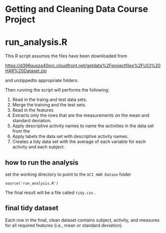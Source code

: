 Getting and Cleaning Data Course Project
========================================

# run_analysis.R

This R script assumes the files have been downloaded from 

  https://d396qusza40orc.cloudfront.net/getdata%2Fprojectfiles%2FUCI%20HAR%20Dataset.zip

and unzippedto appropriate folders.

Then  running the script will performs the following:

1. Read in the traing and test data sets.
2. Merge the training and the test sets.
3. Read in the features
2. Extracts only the rows that are the measurements on the mean and standard deviation. 
3. Apply descriptive activity names to name the activities in the data set from the 
4. Apply labels the data set with descriptive activity names. 
5. Creates a tidy data set with the average of each variable for each activity and each subject. 


## how to run the analysis

set the working directory to point to the  `UCI HAR Datase` folder

```
source('run_analysis.R')
```

The final result will be a file called `tidy.csv` .

## final tidy dataset

Each row in the final, clean dataset contains subject, activity, and measures for all required features (i.e., mean or standard deviation).
